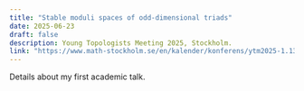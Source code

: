 ```yaml
---
title: "Stable moduli spaces of odd-dimensional triads"
date: 2025-06-23
draft: false
description: Young Topologists Meeting 2025, Stockholm.
link: "https://www.math-stockholm.se/en/kalender/konferens/ytm2025-1.1350169"
---
```


Details about my first academic talk.
